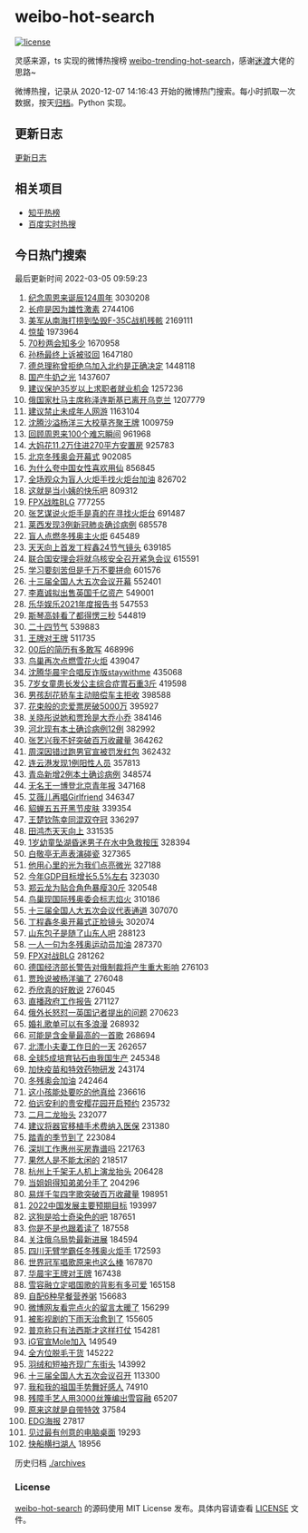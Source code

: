 # weibo-hot-search

[![license](https://img.shields.io/github/license/Arrackisarookie/weibo-hot-search)](https://github.com/Arrackisarookie/weibo-hot-search/blob/master/LICENSE)

灵感来源，ts 实现的微博热搜榜 [weibo-trending-hot-search](https://github.com/justjavac/weibo-trending-hot-search)，感谢[迷渡](https://github.com/justjavac)大佬的思路~

微博热搜，记录从 2020-12-07 14:16:43 开始的微博热门搜索。每小时抓取一次数据，按天[归档](./archives)。Python 实现。

## 更新日志
[更新日志](./UPDATE.md)

## 相关项目
+ [知乎热榜](https://github.com/Arrackisarookie/zhihu-top-search)
+ [百度实时热搜](https://github.com/Arrackisarookie/baidu-hot-search)

## 今日热门搜索

<!-- Rank Begin -->

最后更新时间 2022-03-05 09:59:23

1. [纪念周恩来诞辰124周年](https://s.weibo.com/weibo?q=%23%E7%BA%AA%E5%BF%B5%E5%91%A8%E6%81%A9%E6%9D%A5%E8%AF%9E%E8%BE%B0124%E5%91%A8%E5%B9%B4%23&Refer=top) 3030208
1. [长痘是因为雄性激素](https://s.weibo.com/weibo?q=%23%E9%95%BF%E7%97%98%E6%98%AF%E5%9B%A0%E4%B8%BA%E9%9B%84%E6%80%A7%E6%BF%80%E7%B4%A0%23&Refer=top) 2744106
1. [美军从南海打捞到坠毁F-35C战机残骸](https://s.weibo.com/weibo?q=%23%E7%BE%8E%E5%86%9B%E4%BB%8E%E5%8D%97%E6%B5%B7%E6%89%93%E6%8D%9E%E5%88%B0%E5%9D%A0%E6%AF%81F-35C%E6%88%98%E6%9C%BA%E6%AE%8B%E9%AA%B8%23&Refer=top) 2169111
1. [惊蛰](https://s.weibo.com/weibo?q=%E6%83%8A%E8%9B%B0&Refer=top) 1973964
1. [70秒两会知多少](https://s.weibo.com/weibo?q=%2370%E7%A7%92%E4%B8%A4%E4%BC%9A%E7%9F%A5%E5%A4%9A%E5%B0%91%23&Refer=top) 1670958
1. [孙杨最终上诉被驳回](https://s.weibo.com/weibo?q=%23%E5%AD%99%E6%9D%A8%E6%9C%80%E7%BB%88%E4%B8%8A%E8%AF%89%E8%A2%AB%E9%A9%B3%E5%9B%9E%23&Refer=top) 1647180
1. [德总理称曾拒绝乌加入北约是正确决定](https://s.weibo.com/weibo?q=%23%E5%BE%B7%E6%80%BB%E7%90%86%E7%A7%B0%E6%9B%BE%E6%8B%92%E7%BB%9D%E4%B9%8C%E5%8A%A0%E5%85%A5%E5%8C%97%E7%BA%A6%E6%98%AF%E6%AD%A3%E7%A1%AE%E5%86%B3%E5%AE%9A%23&Refer=top) 1448118
1. [国产牛奶之光](https://s.weibo.com/weibo?q=%23%E5%9B%BD%E4%BA%A7%E7%89%9B%E5%A5%B6%E4%B9%8B%E5%85%89%23&Refer=top) 1437607
1. [建议保护35岁以上求职者就业机会](https://s.weibo.com/weibo?q=%23%E5%BB%BA%E8%AE%AE%E4%BF%9D%E6%8A%A435%E5%B2%81%E4%BB%A5%E4%B8%8A%E6%B1%82%E8%81%8C%E8%80%85%E5%B0%B1%E4%B8%9A%E6%9C%BA%E4%BC%9A%23&Refer=top) 1257236
1. [俄国家杜马主席称泽连斯基已离开乌克兰](https://s.weibo.com/weibo?q=%23%E4%BF%84%E5%9B%BD%E5%AE%B6%E6%9D%9C%E9%A9%AC%E4%B8%BB%E5%B8%AD%E7%A7%B0%E6%B3%BD%E8%BF%9E%E6%96%AF%E5%9F%BA%E5%B7%B2%E7%A6%BB%E5%BC%80%E4%B9%8C%E5%85%8B%E5%85%B0%23&Refer=top) 1207779
1. [建议禁止未成年人网游](https://s.weibo.com/weibo?q=%23%E5%BB%BA%E8%AE%AE%E7%A6%81%E6%AD%A2%E6%9C%AA%E6%88%90%E5%B9%B4%E4%BA%BA%E7%BD%91%E6%B8%B8%23&Refer=top) 1163104
1. [沈腾沙溢杨洋三大校草齐聚王牌](https://s.weibo.com/weibo?q=%23%E6%B2%88%E8%85%BE%E6%B2%99%E6%BA%A2%E6%9D%A8%E6%B4%8B%E4%B8%89%E5%A4%A7%E6%A0%A1%E8%8D%89%E9%BD%90%E8%81%9A%E7%8E%8B%E7%89%8C%23&Refer=top) 1009759
1. [回顾周恩来100个难忘瞬间](https://s.weibo.com/weibo?q=%23%E5%9B%9E%E9%A1%BE%E5%91%A8%E6%81%A9%E6%9D%A5100%E4%B8%AA%E9%9A%BE%E5%BF%98%E7%9E%AC%E9%97%B4%23&Refer=top) 961968
1. [大妈花11.2万住进270平方安置房](https://s.weibo.com/weibo?q=%23%E5%A4%A7%E5%A6%88%E8%8A%B111.2%E4%B8%87%E4%BD%8F%E8%BF%9B270%E5%B9%B3%E6%96%B9%E5%AE%89%E7%BD%AE%E6%88%BF%23&Refer=top) 925783
1. [北京冬残奥会开幕式](https://s.weibo.com/weibo?q=%23%E5%8C%97%E4%BA%AC%E5%86%AC%E6%AE%8B%E5%A5%A5%E4%BC%9A%E5%BC%80%E5%B9%95%E5%BC%8F%23&Refer=top) 902085
1. [为什么夸中国女性喜欢用仙](https://s.weibo.com/weibo?q=%23%E4%B8%BA%E4%BB%80%E4%B9%88%E5%A4%B8%E4%B8%AD%E5%9B%BD%E5%A5%B3%E6%80%A7%E5%96%9C%E6%AC%A2%E7%94%A8%E4%BB%99%23&Refer=top) 856845
1. [全场观众为盲人火炬手找火炬台加油](https://s.weibo.com/weibo?q=%23%E5%85%A8%E5%9C%BA%E8%A7%82%E4%BC%97%E4%B8%BA%E7%9B%B2%E4%BA%BA%E7%81%AB%E7%82%AC%E6%89%8B%E6%89%BE%E7%81%AB%E7%82%AC%E5%8F%B0%E5%8A%A0%E6%B2%B9%23&Refer=top) 826702
1. [这就是当小姨的快乐吧](https://s.weibo.com/weibo?q=%23%E8%BF%99%E5%B0%B1%E6%98%AF%E5%BD%93%E5%B0%8F%E5%A7%A8%E7%9A%84%E5%BF%AB%E4%B9%90%E5%90%A7%23&Refer=top) 809312
1. [FPX战胜BLG](https://s.weibo.com/weibo?q=%23FPX%E6%88%98%E8%83%9CBLG%23&Refer=top) 777255
1. [张艺谋说火炬手是真的在寻找火炬台](https://s.weibo.com/weibo?q=%23%E5%BC%A0%E8%89%BA%E8%B0%8B%E8%AF%B4%E7%81%AB%E7%82%AC%E6%89%8B%E6%98%AF%E7%9C%9F%E7%9A%84%E5%9C%A8%E5%AF%BB%E6%89%BE%E7%81%AB%E7%82%AC%E5%8F%B0%23&Refer=top) 691487
1. [莱西发现3例新冠肺炎确诊病例](https://s.weibo.com/weibo?q=%23%E8%8E%B1%E8%A5%BF%E5%8F%91%E7%8E%B03%E4%BE%8B%E6%96%B0%E5%86%A0%E8%82%BA%E7%82%8E%E7%A1%AE%E8%AF%8A%E7%97%85%E4%BE%8B%23&Refer=top) 685578
1. [盲人点燃冬残奥主火炬](https://s.weibo.com/weibo?q=%23%E7%9B%B2%E4%BA%BA%E7%82%B9%E7%87%83%E5%86%AC%E6%AE%8B%E5%A5%A5%E4%B8%BB%E7%81%AB%E7%82%AC%23&Refer=top) 645489
1. [天天向上首发丁程鑫24节气镜头](https://s.weibo.com/weibo?q=%23%E5%A4%A9%E5%A4%A9%E5%90%91%E4%B8%8A%E9%A6%96%E5%8F%91%E4%B8%81%E7%A8%8B%E9%91%AB24%E8%8A%82%E6%B0%94%E9%95%9C%E5%A4%B4%23&Refer=top) 639185
1. [联合国安理会将就乌核安全召开紧急会议](https://s.weibo.com/weibo?q=%23%E8%81%94%E5%90%88%E5%9B%BD%E5%AE%89%E7%90%86%E4%BC%9A%E5%B0%86%E5%B0%B1%E4%B9%8C%E6%A0%B8%E5%AE%89%E5%85%A8%E5%8F%AC%E5%BC%80%E7%B4%A7%E6%80%A5%E4%BC%9A%E8%AE%AE%23&Refer=top) 615591
1. [学习要刻苦但是千万不要拼命](https://s.weibo.com/weibo?q=%23%E5%AD%A6%E4%B9%A0%E8%A6%81%E5%88%BB%E8%8B%A6%E4%BD%86%E6%98%AF%E5%8D%83%E4%B8%87%E4%B8%8D%E8%A6%81%E6%8B%BC%E5%91%BD%23&Refer=top) 601576
1. [十三届全国人大五次会议开幕](https://s.weibo.com/weibo?q=%23%E5%8D%81%E4%B8%89%E5%B1%8A%E5%85%A8%E5%9B%BD%E4%BA%BA%E5%A4%A7%E4%BA%94%E6%AC%A1%E4%BC%9A%E8%AE%AE%E5%BC%80%E5%B9%95%23&Refer=top) 552401
1. [李嘉诚拟出售英国千亿资产](https://s.weibo.com/weibo?q=%23%E6%9D%8E%E5%98%89%E8%AF%9A%E6%8B%9F%E5%87%BA%E5%94%AE%E8%8B%B1%E5%9B%BD%E5%8D%83%E4%BA%BF%E8%B5%84%E4%BA%A7%23&Refer=top) 549001
1. [乐华娱乐2021年度报告书](https://s.weibo.com/weibo?q=%23%E4%B9%90%E5%8D%8E%E5%A8%B1%E4%B9%902021%E5%B9%B4%E5%BA%A6%E6%8A%A5%E5%91%8A%E4%B9%A6%23&Refer=top) 547553
1. [斯琴高娃看了都得愣三秒](https://s.weibo.com/weibo?q=%23%E6%96%AF%E7%90%B4%E9%AB%98%E5%A8%83%E7%9C%8B%E4%BA%86%E9%83%BD%E5%BE%97%E6%84%A3%E4%B8%89%E7%A7%92%23&Refer=top) 544819
1. [二十四节气](https://s.weibo.com/weibo?q=%E4%BA%8C%E5%8D%81%E5%9B%9B%E8%8A%82%E6%B0%94&Refer=top) 539883
1. [王牌对王牌](https://s.weibo.com/weibo?q=%E7%8E%8B%E7%89%8C%E5%AF%B9%E7%8E%8B%E7%89%8C&Refer=top) 511735
1. [00后的简历有多敢写](https://s.weibo.com/weibo?q=%2300%E5%90%8E%E7%9A%84%E7%AE%80%E5%8E%86%E6%9C%89%E5%A4%9A%E6%95%A2%E5%86%99%23&Refer=top) 468996
1. [鸟巢再次点燃雪花火炬](https://s.weibo.com/weibo?q=%23%E9%B8%9F%E5%B7%A2%E5%86%8D%E6%AC%A1%E7%82%B9%E7%87%83%E9%9B%AA%E8%8A%B1%E7%81%AB%E7%82%AC%23&Refer=top) 439047
1. [沈腾华晨宇合唱反诈版staywithme](https://s.weibo.com/weibo?q=%23%E6%B2%88%E8%85%BE%E5%8D%8E%E6%99%A8%E5%AE%87%E5%90%88%E5%94%B1%E5%8F%8D%E8%AF%88%E7%89%88staywithme%23&Refer=top) 435068
1. [7岁女童患长发公主综合症胃石重3斤](https://s.weibo.com/weibo?q=%237%E5%B2%81%E5%A5%B3%E7%AB%A5%E6%82%A3%E9%95%BF%E5%8F%91%E5%85%AC%E4%B8%BB%E7%BB%BC%E5%90%88%E7%97%87%E8%83%83%E7%9F%B3%E9%87%8D3%E6%96%A4%23&Refer=top) 419598
1. [男孩刮花轿车主动赔偿车主拒收](https://s.weibo.com/weibo?q=%23%E7%94%B7%E5%AD%A9%E5%88%AE%E8%8A%B1%E8%BD%BF%E8%BD%A6%E4%B8%BB%E5%8A%A8%E8%B5%94%E5%81%BF%E8%BD%A6%E4%B8%BB%E6%8B%92%E6%94%B6%23&Refer=top) 398588
1. [花束般的恋爱票房破5000万](https://s.weibo.com/weibo?q=%23%E8%8A%B1%E6%9D%9F%E8%88%AC%E7%9A%84%E6%81%8B%E7%88%B1%E7%A5%A8%E6%88%BF%E7%A0%B45000%E4%B8%87%23&Refer=top) 395927
1. [关晓彤说她和贾玲是大乔小乔](https://s.weibo.com/weibo?q=%23%E5%85%B3%E6%99%93%E5%BD%A4%E8%AF%B4%E5%A5%B9%E5%92%8C%E8%B4%BE%E7%8E%B2%E6%98%AF%E5%A4%A7%E4%B9%94%E5%B0%8F%E4%B9%94%23&Refer=top) 384146
1. [河北现有本土确诊病例12例](https://s.weibo.com/weibo?q=%23%E6%B2%B3%E5%8C%97%E7%8E%B0%E6%9C%89%E6%9C%AC%E5%9C%9F%E7%A1%AE%E8%AF%8A%E7%97%85%E4%BE%8B12%E4%BE%8B%23&Refer=top) 382992
1. [张艺兴我不好突破百万收藏量](https://s.weibo.com/weibo?q=%23%E5%BC%A0%E8%89%BA%E5%85%B4%E6%88%91%E4%B8%8D%E5%A5%BD%E7%AA%81%E7%A0%B4%E7%99%BE%E4%B8%87%E6%94%B6%E8%97%8F%E9%87%8F%23&Refer=top) 364262
1. [周深因错过跑男官宣被罚发红包](https://s.weibo.com/weibo?q=%23%E5%91%A8%E6%B7%B1%E5%9B%A0%E9%94%99%E8%BF%87%E8%B7%91%E7%94%B7%E5%AE%98%E5%AE%A3%E8%A2%AB%E7%BD%9A%E5%8F%91%E7%BA%A2%E5%8C%85%23&Refer=top) 362432
1. [连云港发现1例阳性人员](https://s.weibo.com/weibo?q=%23%E8%BF%9E%E4%BA%91%E6%B8%AF%E5%8F%91%E7%8E%B01%E4%BE%8B%E9%98%B3%E6%80%A7%E4%BA%BA%E5%91%98%23&Refer=top) 357813
1. [青岛新增2例本土确诊病例](https://s.weibo.com/weibo?q=%23%E9%9D%92%E5%B2%9B%E6%96%B0%E5%A2%9E2%E4%BE%8B%E6%9C%AC%E5%9C%9F%E7%A1%AE%E8%AF%8A%E7%97%85%E4%BE%8B%23&Refer=top) 348574
1. [无名王一博登北京青年报](https://s.weibo.com/weibo?q=%23%E6%97%A0%E5%90%8D%E7%8E%8B%E4%B8%80%E5%8D%9A%E7%99%BB%E5%8C%97%E4%BA%AC%E9%9D%92%E5%B9%B4%E6%8A%A5%23&Refer=top) 347168
1. [艾薇儿再唱Girlfriend](https://s.weibo.com/weibo?q=%23%E8%89%BE%E8%96%87%E5%84%BF%E5%86%8D%E5%94%B1Girlfriend%23&Refer=top) 346347
1. [貂蝉五五开黑节皮肤](https://s.weibo.com/weibo?q=%23%E8%B2%82%E8%9D%89%E4%BA%94%E4%BA%94%E5%BC%80%E9%BB%91%E8%8A%82%E7%9A%AE%E8%82%A4%23&Refer=top) 339354
1. [王楚钦陈幸同混双夺冠](https://s.weibo.com/weibo?q=%23%E7%8E%8B%E6%A5%9A%E9%92%A6%E9%99%88%E5%B9%B8%E5%90%8C%E6%B7%B7%E5%8F%8C%E5%A4%BA%E5%86%A0%23&Refer=top) 336297
1. [田鸿杰天天向上](https://s.weibo.com/weibo?q=%E7%94%B0%E9%B8%BF%E6%9D%B0%E5%A4%A9%E5%A4%A9%E5%90%91%E4%B8%8A&Refer=top) 331535
1. [1岁幼童坠湖昏迷男子在水中急救按压](https://s.weibo.com/weibo?q=%231%E5%B2%81%E5%B9%BC%E7%AB%A5%E5%9D%A0%E6%B9%96%E6%98%8F%E8%BF%B7%E7%94%B7%E5%AD%90%E5%9C%A8%E6%B0%B4%E4%B8%AD%E6%80%A5%E6%95%91%E6%8C%89%E5%8E%8B%23&Refer=top) 328394
1. [白敬亭无声表演碰瓷](https://s.weibo.com/weibo?q=%23%E7%99%BD%E6%95%AC%E4%BA%AD%E6%97%A0%E5%A3%B0%E8%A1%A8%E6%BC%94%E7%A2%B0%E7%93%B7%23&Refer=top) 327365
1. [他用心里的光为我们点亮微光](https://s.weibo.com/weibo?q=%23%E4%BB%96%E7%94%A8%E5%BF%83%E9%87%8C%E7%9A%84%E5%85%89%E4%B8%BA%E6%88%91%E4%BB%AC%E7%82%B9%E4%BA%AE%E5%BE%AE%E5%85%89%23&Refer=top) 327188
1. [今年GDP目标增长5.5%左右](https://s.weibo.com/weibo?q=%23%E4%BB%8A%E5%B9%B4GDP%E7%9B%AE%E6%A0%87%E5%A2%9E%E9%95%BF5.5%25%E5%B7%A6%E5%8F%B3%23&Refer=top) 323030
1. [郑云龙为贴合角色暴瘦30斤](https://s.weibo.com/weibo?q=%23%E9%83%91%E4%BA%91%E9%BE%99%E4%B8%BA%E8%B4%B4%E5%90%88%E8%A7%92%E8%89%B2%E6%9A%B4%E7%98%A630%E6%96%A4%23&Refer=top) 320548
1. [鸟巢现国际残奥委会标志焰火](https://s.weibo.com/weibo?q=%23%E9%B8%9F%E5%B7%A2%E7%8E%B0%E5%9B%BD%E9%99%85%E6%AE%8B%E5%A5%A5%E5%A7%94%E4%BC%9A%E6%A0%87%E5%BF%97%E7%84%B0%E7%81%AB%23&Refer=top) 310186
1. [十三届全国人大五次会议代表通道](https://s.weibo.com/weibo?q=%23%E5%8D%81%E4%B8%89%E5%B1%8A%E5%85%A8%E5%9B%BD%E4%BA%BA%E5%A4%A7%E4%BA%94%E6%AC%A1%E4%BC%9A%E8%AE%AE%E4%BB%A3%E8%A1%A8%E9%80%9A%E9%81%93%23&Refer=top) 307070
1. [丁程鑫冬奥开幕式正脸镜头](https://s.weibo.com/weibo?q=%23%E4%B8%81%E7%A8%8B%E9%91%AB%E5%86%AC%E5%A5%A5%E5%BC%80%E5%B9%95%E5%BC%8F%E6%AD%A3%E8%84%B8%E9%95%9C%E5%A4%B4%23&Refer=top) 302074
1. [山东包子是随了山东人吧](https://s.weibo.com/weibo?q=%23%E5%B1%B1%E4%B8%9C%E5%8C%85%E5%AD%90%E6%98%AF%E9%9A%8F%E4%BA%86%E5%B1%B1%E4%B8%9C%E4%BA%BA%E5%90%A7%23&Refer=top) 288123
1. [一人一句为冬残奥运动员加油](https://s.weibo.com/weibo?q=%23%E4%B8%80%E4%BA%BA%E4%B8%80%E5%8F%A5%E4%B8%BA%E5%86%AC%E6%AE%8B%E5%A5%A5%E8%BF%90%E5%8A%A8%E5%91%98%E5%8A%A0%E6%B2%B9%23&Refer=top) 287370
1. [FPX对战BLG](https://s.weibo.com/weibo?q=%23FPX%E5%AF%B9%E6%88%98BLG%23&Refer=top) 281262
1. [德国经济部长警告对俄制裁将产生重大影响](https://s.weibo.com/weibo?q=%23%E5%BE%B7%E5%9B%BD%E7%BB%8F%E6%B5%8E%E9%83%A8%E9%95%BF%E8%AD%A6%E5%91%8A%E5%AF%B9%E4%BF%84%E5%88%B6%E8%A3%81%E5%B0%86%E4%BA%A7%E7%94%9F%E9%87%8D%E5%A4%A7%E5%BD%B1%E5%93%8D%23&Refer=top) 276103
1. [贾玲说被杨洋骗了](https://s.weibo.com/weibo?q=%23%E8%B4%BE%E7%8E%B2%E8%AF%B4%E8%A2%AB%E6%9D%A8%E6%B4%8B%E9%AA%97%E4%BA%86%23&Refer=top) 276048
1. [乔欣真的好敢说](https://s.weibo.com/weibo?q=%23%E4%B9%94%E6%AC%A3%E7%9C%9F%E7%9A%84%E5%A5%BD%E6%95%A2%E8%AF%B4%23&Refer=top) 276045
1. [直播政府工作报告](https://s.weibo.com/weibo?q=%23%E7%9B%B4%E6%92%AD%E6%94%BF%E5%BA%9C%E5%B7%A5%E4%BD%9C%E6%8A%A5%E5%91%8A%23&Refer=top) 271127
1. [俄外长怒怼一英国记者提出的问题](https://s.weibo.com/weibo?q=%23%E4%BF%84%E5%A4%96%E9%95%BF%E6%80%92%E6%80%BC%E4%B8%80%E8%8B%B1%E5%9B%BD%E8%AE%B0%E8%80%85%E6%8F%90%E5%87%BA%E7%9A%84%E9%97%AE%E9%A2%98%23&Refer=top) 270623
1. [婚礼歌单可以有多浪漫](https://s.weibo.com/weibo?q=%23%E5%A9%9A%E7%A4%BC%E6%AD%8C%E5%8D%95%E5%8F%AF%E4%BB%A5%E6%9C%89%E5%A4%9A%E6%B5%AA%E6%BC%AB%23&Refer=top) 268932
1. [可能是含金量最高的一首歌](https://s.weibo.com/weibo?q=%23%E5%8F%AF%E8%83%BD%E6%98%AF%E5%90%AB%E9%87%91%E9%87%8F%E6%9C%80%E9%AB%98%E7%9A%84%E4%B8%80%E9%A6%96%E6%AD%8C%23&Refer=top) 268694
1. [北漂小夫妻工作日的一天](https://s.weibo.com/weibo?q=%23%E5%8C%97%E6%BC%82%E5%B0%8F%E5%A4%AB%E5%A6%BB%E5%B7%A5%E4%BD%9C%E6%97%A5%E7%9A%84%E4%B8%80%E5%A4%A9%23&Refer=top) 262657
1. [全球5成培育钻石由我国生产](https://s.weibo.com/weibo?q=%23%E5%85%A8%E7%90%835%E6%88%90%E5%9F%B9%E8%82%B2%E9%92%BB%E7%9F%B3%E7%94%B1%E6%88%91%E5%9B%BD%E7%94%9F%E4%BA%A7%23&Refer=top) 245348
1. [加快疫苗和特效药物研发](https://s.weibo.com/weibo?q=%23%E5%8A%A0%E5%BF%AB%E7%96%AB%E8%8B%97%E5%92%8C%E7%89%B9%E6%95%88%E8%8D%AF%E7%89%A9%E7%A0%94%E5%8F%91%23&Refer=top) 243174
1. [冬残奥会加油](https://s.weibo.com/weibo?q=%23%E5%86%AC%E6%AE%8B%E5%A5%A5%E4%BC%9A%E5%8A%A0%E6%B2%B9%23&Refer=top) 242464
1. [这小孩能处要吃的他真给](https://s.weibo.com/weibo?q=%23%E8%BF%99%E5%B0%8F%E5%AD%A9%E8%83%BD%E5%A4%84%E8%A6%81%E5%90%83%E7%9A%84%E4%BB%96%E7%9C%9F%E7%BB%99%23&Refer=top) 236616
1. [伯远安利的贵安樱花园开启预约](https://s.weibo.com/weibo?q=%23%E4%BC%AF%E8%BF%9C%E5%AE%89%E5%88%A9%E7%9A%84%E8%B4%B5%E5%AE%89%E6%A8%B1%E8%8A%B1%E5%9B%AD%E5%BC%80%E5%90%AF%E9%A2%84%E7%BA%A6%23&Refer=top) 235732
1. [二月二龙抬头](https://s.weibo.com/weibo?q=%23%E4%BA%8C%E6%9C%88%E4%BA%8C%E9%BE%99%E6%8A%AC%E5%A4%B4%23&Refer=top) 232077
1. [建议将器官移植手术费纳入医保](https://s.weibo.com/weibo?q=%23%E5%BB%BA%E8%AE%AE%E5%B0%86%E5%99%A8%E5%AE%98%E7%A7%BB%E6%A4%8D%E6%89%8B%E6%9C%AF%E8%B4%B9%E7%BA%B3%E5%85%A5%E5%8C%BB%E4%BF%9D%23&Refer=top) 231380
1. [踏青的季节到了](https://s.weibo.com/weibo?q=%23%E8%B8%8F%E9%9D%92%E7%9A%84%E5%AD%A3%E8%8A%82%E5%88%B0%E4%BA%86%23&Refer=top) 223084
1. [深圳工作惠州买房靠谱吗](https://s.weibo.com/weibo?q=%23%E6%B7%B1%E5%9C%B3%E5%B7%A5%E4%BD%9C%E6%83%A0%E5%B7%9E%E4%B9%B0%E6%88%BF%E9%9D%A0%E8%B0%B1%E5%90%97%23&Refer=top) 221763
1. [果然人是不能太闲的](https://s.weibo.com/weibo?q=%23%E6%9E%9C%E7%84%B6%E4%BA%BA%E6%98%AF%E4%B8%8D%E8%83%BD%E5%A4%AA%E9%97%B2%E7%9A%84%23&Refer=top) 218517
1. [杭州上千架无人机上演龙抬头](https://s.weibo.com/weibo?q=%23%E6%9D%AD%E5%B7%9E%E4%B8%8A%E5%8D%83%E6%9E%B6%E6%97%A0%E4%BA%BA%E6%9C%BA%E4%B8%8A%E6%BC%94%E9%BE%99%E6%8A%AC%E5%A4%B4%23&Refer=top) 206428
1. [当姐姐得知弟弟分手了](https://s.weibo.com/weibo?q=%23%E5%BD%93%E5%A7%90%E5%A7%90%E5%BE%97%E7%9F%A5%E5%BC%9F%E5%BC%9F%E5%88%86%E6%89%8B%E4%BA%86%23&Refer=top) 204296
1. [易烊千玺四字歌突破百万收藏量](https://s.weibo.com/weibo?q=%23%E6%98%93%E7%83%8A%E5%8D%83%E7%8E%BA%E5%9B%9B%E5%AD%97%E6%AD%8C%E7%AA%81%E7%A0%B4%E7%99%BE%E4%B8%87%E6%94%B6%E8%97%8F%E9%87%8F%23&Refer=top) 198951
1. [2022中国发展主要预期目标](https://s.weibo.com/weibo?q=%232022%E4%B8%AD%E5%9B%BD%E5%8F%91%E5%B1%95%E4%B8%BB%E8%A6%81%E9%A2%84%E6%9C%9F%E7%9B%AE%E6%A0%87%23&Refer=top) 193997
1. [这狗是哈士奇染色的吧](https://s.weibo.com/weibo?q=%23%E8%BF%99%E7%8B%97%E6%98%AF%E5%93%88%E5%A3%AB%E5%A5%87%E6%9F%93%E8%89%B2%E7%9A%84%E5%90%A7%23&Refer=top) 187651
1. [你是不是也跟着读了](https://s.weibo.com/weibo?q=%23%E4%BD%A0%E6%98%AF%E4%B8%8D%E6%98%AF%E4%B9%9F%E8%B7%9F%E7%9D%80%E8%AF%BB%E4%BA%86%23&Refer=top) 187558
1. [关注俄乌局势最新进展](https://s.weibo.com/weibo?q=%23%E5%85%B3%E6%B3%A8%E4%BF%84%E4%B9%8C%E5%B1%80%E5%8A%BF%E6%9C%80%E6%96%B0%E8%BF%9B%E5%B1%95%23&Refer=top) 184594
1. [四川无臂学霸任冬残奥火炬手](https://s.weibo.com/weibo?q=%23%E5%9B%9B%E5%B7%9D%E6%97%A0%E8%87%82%E5%AD%A6%E9%9C%B8%E4%BB%BB%E5%86%AC%E6%AE%8B%E5%A5%A5%E7%81%AB%E7%82%AC%E6%89%8B%23&Refer=top) 172593
1. [世界冠军唱歌原来也这么棒](https://s.weibo.com/weibo?q=%23%E4%B8%96%E7%95%8C%E5%86%A0%E5%86%9B%E5%94%B1%E6%AD%8C%E5%8E%9F%E6%9D%A5%E4%B9%9F%E8%BF%99%E4%B9%88%E6%A3%92%23&Refer=top) 167870
1. [华晨宇王牌对王牌](https://s.weibo.com/weibo?q=%23%E5%8D%8E%E6%99%A8%E5%AE%87%E7%8E%8B%E7%89%8C%E5%AF%B9%E7%8E%8B%E7%89%8C%23&Refer=top) 167438
1. [雪容融立定唱国歌的背影有多可爱](https://s.weibo.com/weibo?q=%23%E9%9B%AA%E5%AE%B9%E8%9E%8D%E7%AB%8B%E5%AE%9A%E5%94%B1%E5%9B%BD%E6%AD%8C%E7%9A%84%E8%83%8C%E5%BD%B1%E6%9C%89%E5%A4%9A%E5%8F%AF%E7%88%B1%23&Refer=top) 165158
1. [自配6种早餐营养粥](https://s.weibo.com/weibo?q=%E8%87%AA%E9%85%8D6%E7%A7%8D%E6%97%A9%E9%A4%90%E8%90%A5%E5%85%BB%E7%B2%A5&Refer=top) 156683
1. [微博网友看完点火的留言太暖了](https://s.weibo.com/weibo?q=%23%E5%BE%AE%E5%8D%9A%E7%BD%91%E5%8F%8B%E7%9C%8B%E5%AE%8C%E7%82%B9%E7%81%AB%E7%9A%84%E7%95%99%E8%A8%80%E5%A4%AA%E6%9A%96%E4%BA%86%23&Refer=top) 156299
1. [被影视剧的下雨天治愈到了](https://s.weibo.com/weibo?q=%23%E8%A2%AB%E5%BD%B1%E8%A7%86%E5%89%A7%E7%9A%84%E4%B8%8B%E9%9B%A8%E5%A4%A9%E6%B2%BB%E6%84%88%E5%88%B0%E4%BA%86%23&Refer=top) 155605
1. [普京称只有法西斯才这样打仗](https://s.weibo.com/weibo?q=%23%E6%99%AE%E4%BA%AC%E7%A7%B0%E5%8F%AA%E6%9C%89%E6%B3%95%E8%A5%BF%E6%96%AF%E6%89%8D%E8%BF%99%E6%A0%B7%E6%89%93%E4%BB%97%23&Refer=top) 154281
1. [iG官宣Mole加入](https://s.weibo.com/weibo?q=%23iG%E5%AE%98%E5%AE%A3Mole%E5%8A%A0%E5%85%A5%23&Refer=top) 149549
1. [全方位脱毛干货](https://s.weibo.com/weibo?q=%23%E5%85%A8%E6%96%B9%E4%BD%8D%E8%84%B1%E6%AF%9B%E5%B9%B2%E8%B4%A7%23&Refer=top) 145222
1. [羽绒和短袖齐现广东街头](https://s.weibo.com/weibo?q=%23%E7%BE%BD%E7%BB%92%E5%92%8C%E7%9F%AD%E8%A2%96%E9%BD%90%E7%8E%B0%E5%B9%BF%E4%B8%9C%E8%A1%97%E5%A4%B4%23&Refer=top) 143992
1. [十三届全国人大五次会议召开](https://s.weibo.com/weibo?q=%23%E5%8D%81%E4%B8%89%E5%B1%8A%E5%85%A8%E5%9B%BD%E4%BA%BA%E5%A4%A7%E4%BA%94%E6%AC%A1%E4%BC%9A%E8%AE%AE%E5%8F%AC%E5%BC%80%23&Refer=top) 113300
1. [我和我的祖国手势舞好感人](https://s.weibo.com/weibo?q=%23%E6%88%91%E5%92%8C%E6%88%91%E7%9A%84%E7%A5%96%E5%9B%BD%E6%89%8B%E5%8A%BF%E8%88%9E%E5%A5%BD%E6%84%9F%E4%BA%BA%23&Refer=top) 74910
1. [残障手艺人用3000丝篾编出雪容融](https://s.weibo.com/weibo?q=%23%E6%AE%8B%E9%9A%9C%E6%89%8B%E8%89%BA%E4%BA%BA%E7%94%A83000%E4%B8%9D%E7%AF%BE%E7%BC%96%E5%87%BA%E9%9B%AA%E5%AE%B9%E8%9E%8D%23&Refer=top) 65207
1. [原来这就是自带特效](https://s.weibo.com/weibo?q=%23%E5%8E%9F%E6%9D%A5%E8%BF%99%E5%B0%B1%E6%98%AF%E8%87%AA%E5%B8%A6%E7%89%B9%E6%95%88%23&Refer=top) 37584
1. [EDG海报](https://s.weibo.com/weibo?q=EDG%E6%B5%B7%E6%8A%A5&Refer=top) 27817
1. [见过最有创意的电脑桌面](https://s.weibo.com/weibo?q=%23%E8%A7%81%E8%BF%87%E6%9C%80%E6%9C%89%E5%88%9B%E6%84%8F%E7%9A%84%E7%94%B5%E8%84%91%E6%A1%8C%E9%9D%A2%23&Refer=top) 19293
1. [快船横扫湖人](https://s.weibo.com/weibo?q=%23%E5%BF%AB%E8%88%B9%E6%A8%AA%E6%89%AB%E6%B9%96%E4%BA%BA%23&Refer=top) 18956
<!-- Rank End -->

历史归档 [./archives](./archives)

### License

[weibo-hot-search](https://github.com/Arrackisarookie/weibo-hot-search) 的源码使用 MIT License 发布。具体内容请查看 [LICENSE](./LICENSE) 文件。
